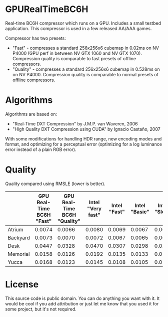 GPURealTimeBC6H
=======

Real-time BC6H compressor which runs on a GPU. Includes a small testbed application. This compressor is used in a few released AA/AAA games.

Compressor has two presets: 
* "Fast" - compresses a standard 256x256x6 cubemap in 0.02ms on NV P4000 (GPU perf in between NV GTX 1060 and NV GTX 1070). Compression quality is comparable to fast presets of offline compressors.
* "Quality" - compresses a standard 256x256x6 cubemap in 0.528ms on on NV P4000. Compression quality is comparable to normal presets of offline compressors.

Algorithms
===
Algorithms are based on:
* "Real-Time DXT Compression" by J.M.P. van Waveren, 2006
* "High Quality DXT Compression using CUDA" by Ignacio Castaño, 2007

With some modifications for handling HDR range, new encoding modes and format, and optimizing for a perceptual error (optimizing for a log luminance error instead of a plain RGB error).

Quality
===
Quality compared using RMSLE (lower is better).

|          | GPU Real-Time BC6H "Fast" | GPU Real-Time BC6H "Quality"  | Intel "Very fast" | Intel "Fast" | Intel "Basic" | Intel "Slow" | Intel "Very slow" | DirectXTex 
| -------  | ------------------------- | ----------------------------- | ----------------- | ------------ | ------------- | ------------ | ----------------- | ----------
| Atrium   | 0.0074                    | 0.0066                        | 0.0080            | 0.0069       | 0.0067        | 0.0067       | 0.0067            | 0.0079     
| Backyard | 0.0073                    | 0.0070                        | 0.0072            | 0.0067       | 0.0065        | 0.0065       | 0.0065            | 0.0075     
| Desk     | 0.0447                    | 0.0328                        | 0.0470            | 0.0307       | 0.0298        | 0.0294       | 0.0293            | 0.0413     
| Memorial | 0.0158                    | 0.0126                        | 0.0192            | 0.0135       | 0.0133        | 0.0132       | 0.0131            | 0.0243      
| Yucca    | 0.0168                    | 0.0123                        | 0.0145            | 0.0108       | 0.0105        | 0.0103       | 0.0103            | 0.0124     

License
===
This source code is public domain. You can do anything you want with it. It would be cool if you add attribution or just let me know that you used it for some project, but it's not required.